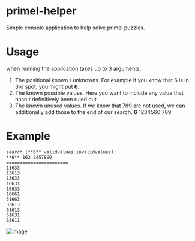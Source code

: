 # primel-helper
Simple console application to help solve primel puzzles.

# Usage
when running the application takes up to 3 arguments. 
1. The positional known / unknowns. For example if you know that 6 is in 3rd spot, you might put **6**.
2. The known possible values. Here you want to include any value that hasn't definitively been ruled out.
3. The known unused values. If we know that 789 are not used, we can additionally add those to the end of our search. **6** 1234560 789

# Example

```
search (**6** validvalues invalidvalues):
**6** 163 2457890
=======================
11633
13613
13633
16631
16633
16661
31663
33613
61613
61631
63611
```

![image](https://user-images.githubusercontent.com/976977/152486274-aa5be1ef-6efb-4d8f-b077-48eb64371239.png)
